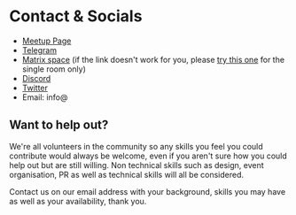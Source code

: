 # Contact & Socials

* [Meetup Page](https://www.meetup.com/Dublin-Linux-Community?target=_blank)
* [Telegram](../telegram)
* [Matrix space](../matrix) (if the link doesn't work for you, please [try this one](../matrix-room) for the single room only)
* [Discord](../discord)
* [Twitter](https://twitter.com/dublinlinux?target=_blank)
* Email: info@

## Want to help out?

We're all volunteers in the community so any skills you feel you could contribute would always be welcome, even if you aren't sure how you could help out but are still willing. Non technical skills such as design, event organisation, PR as well as technical skills will all be considered.

Contact us on our email address with your background, skills you may have as well as your availability, thank you.
